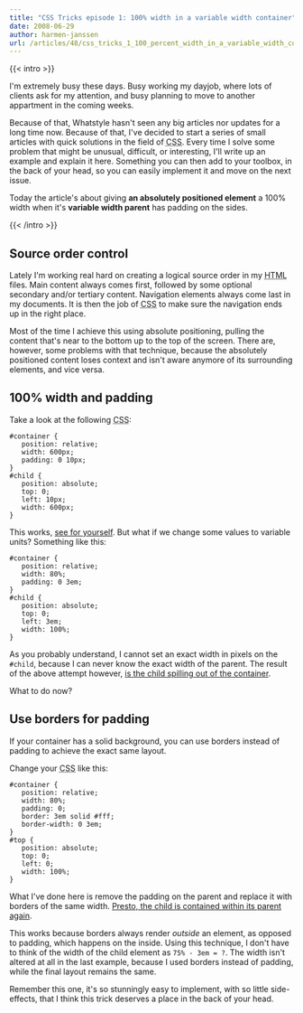 ```yaml
---
title: "CSS Tricks episode 1: 100% width in a variable width container"
date: 2008-06-29
author: harmen-janssen
url: /articles/48/css_tricks_1_100_percent_width_in_a_variable_width_container
---
```


{{< intro >}}
<p>
I'm extremely busy these days. Busy working my dayjob, where lots of clients ask for my attention, and busy planning to move to another appartment in the coming weeks.</p>
<p>
Because of that, Whatstyle hasn't seen any big articles nor updates for a long time now. Because of that, I've decided to start a series of small articles with quick solutions in the field of <abbr title="Cascading Style Sheets">CSS</abbr>. Every time I solve some problem that might be unusual, difficult, or interesting, I'll write up an example and explain it here. Something you can then add to your toolbox, in the back of your head, so you can easily implement it and move on the next issue.</p>
<p>
Today the article's about giving <strong>an absolutely positioned element</strong> a 100% width when it's <strong>variable width parent</strong> has padding on the sides.</p>
{{< /intro >}}

Source order control
--------------------

Lately I'm working real hard on creating a logical source order in my <abbr title="HyperText Markup Language">HTML</abbr> files. Main content always comes first, followed by some optional secondary and/or tertiary content. Navigation elements always come last in my documents. It is then the job of <abbr title="Cascading Style Sheets">CSS</abbr> to make sure the navigation ends up in the right place.

Most of the time I achieve this using absolute positioning, pulling the content that's near to the bottom up to the top of the screen. There are, however, some problems with that technique, because the absolutely positioned content loses context and isn't aware anymore of its surrounding elements, and vice versa.

100% width and padding
----------------------

Take a look at the following <abbr title="Cascading Style Sheets">CSS</abbr>:

 ```
#container {
	position: relative;
	width: 600px;
	padding: 0 10px;
}
#child {
	position: absolute;
	top: 0;
	left: 10px;
	width: 600px;
}
```

This works, [see for yourself](http://www.whatstyle.net/examples/css-tricks/borderpadding/borderpadding-0.html). But what if we change some values to variable units? Something like this:

 ```
#container {
	position: relative;
	width: 80%;
	padding: 0 3em;
}
#child {
	position: absolute;
	top: 0;
	left: 3em;
	width: 100%;
}
```

As you probably understand, I cannot set an exact width in pixels on the `#child`, because I can never know the exact width of the parent. The result of the above attempt however, [is the child spilling out of the container](http://www.whatstyle.net/examples/css-tricks/borderpadding/borderpadding-1.html).

What to do now?

Use borders for padding
-----------------------

If your container has a solid background, you can use borders instead of padding to achieve the exact same layout.

Change your <abbr title="Cascading Style Sheets">CSS</abbr> like this:

 ```
#container {
	position: relative;
	width: 80%;
	padding: 0;
	border: 3em solid #fff;
	border-width: 0 3em;
}
#top {
	position: absolute;
	top: 0;
	left: 0;
	width: 100%;
}
```

What I've done here is remove the padding on the parent and replace it with borders of the same width. [Presto, the child is contained within its parent again](http://www.whatstyle.net/examples/css-tricks/borderpadding/borderpadding-2.html).

This works because borders always render _outside_ an element, as opposed to padding, which happens on the inside. Using this technique, I don't have to think of the width of the child element as `75% - 3em = ?`. The width isn't altered at all in the last example, because I used borders instead of padding, while the final layout remains the same.

Remember this one, it's so stunningly easy to implement, with so little side-effects, that I think this trick deserves a place in the back of your head.